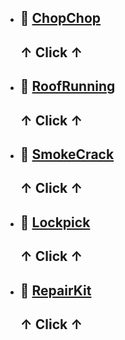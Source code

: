 - ## 🔗 [ChopChop](https://Nashiito3.github.io/NoPixel-4.0-Hack-by-Nashiito/ChopChop/Chopchop.html)
  <h2>↑ Click ↑</h2>
  
- ## 🔗 [RoofRunning](https://Nashiito3.github.io/NoPixel-4.0-Hack-by-Nashiito/Hack-Ventilacion/RoofRunning.html)
  <h2>↑ Click ↑</h2>

- ## 🔗 [SmokeCrack](https://Nashiito3.github.io/NoPixel-4.0-Hack-by-Nashiito/Hack-WiFi/SmokeCrack.html)
  <h2>↑ Click ↑</h2>

- ## 🔗 [Lockpick](https://Nashiito3.github.io/NoPixel-4.0-Hack-by-Nashiito/Ganzua/LockPick.html)
  <h2>↑ Click ↑</h2>

- ## 🔗 [RepairKit](https://Nashiito3.github.io/NoPixel-4.0-Hack-by-Nashiito/Reparacion/RepairKit.html)
  <h2>↑ Click ↑</h2>
  
